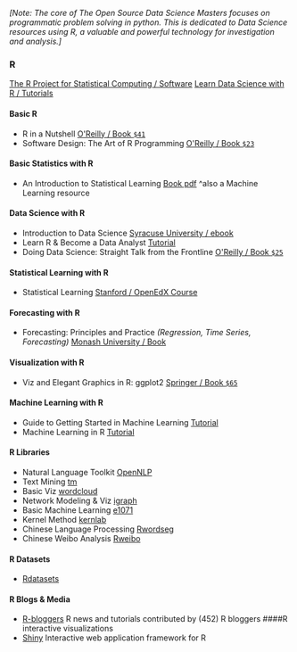 _[Note: The core of The Open Source Data Science Masters focuses on programmatic problem solving in python. This is dedicated to Data Science resources using R, a valuable and powerful technology for investigation and analysis.]_

### R

[The R Project for Statistical Computing / Software](http://www.r-project.org/)
[Learn Data Science with R / Tutorials](https://www.datacamp.com/courses)

#### Basic R

 * R in a Nutshell [O'Reilly / Book ```$41```](http://amzn.to/1s54OBf)
 * Software Design: The Art of R Programming [O'Reilly / Book ```$23```](http://amzn.to/1mqzpWw)

#### Basic Statistics with R

 * An Introduction to Statistical Learning [Book pdf](http://www-bcf.usc.edu/~gareth/ISL/ISLR%20First%20Printing.pdf) ^also a Machine Learning resource
 
#### Data Science with R
 * Introduction to Data Science [Syracuse University / ebook](http://jsresearch.net/index.html)
 * Learn R & Become a Data Analyst [Tutorial](https://www.datacamp.com/)
 * Doing Data Science: Straight Talk from the Frontline [O'Reilly / Book ```$25```](http://amzn.to/1vAIscK)
 
#### Statistical Learning with R

 * Statistical Learning [Stanford / OpenEdX Course](https://class.stanford.edu/courses/HumanitiesScience/StatLearning/Winter2014/about)
 
#### Forecasting with R

 * Forecasting: Principles and Practice *(Regression, Time Series, Forecasting)* [Monash University / Book](http://otexts.com/fpp/)

#### Visualization with R

 * Viz and Elegant Graphics in R: ggplot2 [Springer / Book ```$65```](http://amzn.to/1fZMXVd)

#### Machine Learning with R

 * Guide to Getting Started in Machine Learning [Tutorial](http://abeautifulwww.com/2009/10/11/guide-to-getting-started-in-machine-learning/)
 * Machine Learning in R [Tutorial](http://blog.revolutionanalytics.com/2009/09/machine-learning-in-r-in-a-nutshell.html)

#### R Libraries

 * Natural Language Toolkit [OpenNLP](http://cran.r-project.org/web/packages/openNLP/index.html)
 * Text Mining [tm](http://cran.r-project.org/web/packages/tm/index.html)
 * Basic Viz [wordcloud](http://cran.r-project.org/web/packages/wordcloud/index.html)
 * Network Modeling & Viz [igraph](http://cran.r-project.org/web/packages/igraph/index.html)
 * Basic Machine Learning [e1071](http://cran.r-project.org/web/packages/e1071/index.html)
 * Kernel Method [kernlab](http://cran.r-project.org/web/packages/kernlab/index.html)
 * Chinese Language Processing [Rwordseg](http://jliblog.com/app/rwordseg)
 * Chinese Weibo Analysis [Rweibo](http://jliblog.com/app/rweibo)

#### R Datasets

 * [Rdatasets](http://vincentarelbundock.github.io/Rdatasets/)

#### R Blogs & Media

 * [R-bloggers](http://www.r-bloggers.com/) R news and tutorials contributed by (452) R bloggers
####R interactive visualizations 
 * [Shiny](http://shiny.rstudio.com/) Interactive web application framework for R
